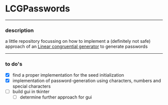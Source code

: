 # LCGPasswords

***

### description

a little repository focussing on how to implement a (definitely not safe) approach of an [Linear congruential generator](https://en.wikipedia.org/wiki/Linear_congruential_generator) to generate passwords

***

### to do's

- [x] find a proper implementation for the seed initialization
- [x] implementation of password-generation using characters, numbers and special characters
- [ ] build gui in tkinter
	- [ ] determine further approach for gui